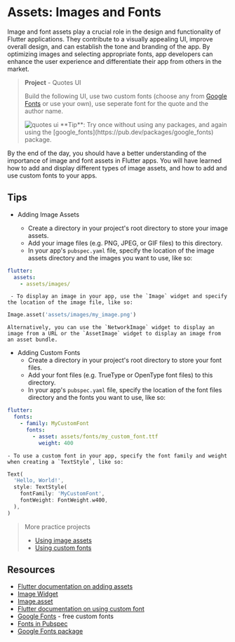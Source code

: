 # Assets: Images and Fonts

Image and font assets play a crucial role in the design and functionality of Flutter applications. They contribute to a visually appealing UI, improve overall design, and can establish the tone and branding of the app. By optimizing images and selecting appropriate fonts, app developers can enhance the user experience and differentiate their app from others in the market.

> **Project** - Quotes UI
>
> Build the following UI, use two custom fonts (choose any from [Google Fonts](https://fonts.google.com) or use your own), use seperate font for the quote and the author name.
> 
> <img src="https://github.com/lohanidamodar/flutter_ui_challenges/raw/master/screenshots/quotes1.png" alt="quotes ui" />
> **Tip**: Try once without using any packages, and again using the [google_fonts](https://pub.dev/packages/google_fonts) package.

By the end of the day, you should have a better understanding of the importance of image and font assets in Flutter apps. You will have learned how to add and display different types of image assets, and how to add and use custom fonts to your apps.

## Tips

- Adding Image Assets

  - Create a directory in your project's root directory to store your image assets.
  - Add your image files (e.g. PNG, JPEG, or GIF files) to this directory.
  - In your app's `pubspec.yaml` file, specify the location of the image assets directory and the images you want to use, like so:

```yaml
flutter:
  assets:
    - assets/images/
```

     - To display an image in your app, use the `Image` widget and specify the location of the image file, like so:

```dart
Image.asset('assets/images/my_image.png')
```

    Alternatively, you can use the `NetworkImage` widget to display an image from a URL or the `AssetImage` widget to display an image from an asset bundle.

- Adding Custom Fonts
    - Create a directory in your project's root directory to store your font files.
    - Add your font files (e.g. TrueType or OpenType font files) to this directory.
    - In your app's `pubspec.yaml` file, specify the location of the font files directory and the fonts you want to use, like so:

```yaml
flutter:
  fonts:
    - family: MyCustomFont
      fonts:
        - asset: assets/fonts/my_custom_font.ttf
          weight: 400
```

    - To use a custom font in your app, specify the font family and weight when creating a `TextStyle`, like so:

```dart
Text(
  'Hello, World!',
  style: TextStyle(
    fontFamily: 'MyCustomFont',
    fontWeight: FontWeight.w400,
  ),
)
```

> More practice projects
>
> - [Using image assets](https://masterflutter.appwriters.dev/ch08-assets/ls01-images)
> - [Using custom fonts](https://masterflutter.appwriters.dev/ch08-assets/ls02-fonts)
> 

## Resources

- [Flutter documentation on adding assets](https://flutter.dev/docs/development/ui/assets-and-images)
- [Image Widget](https://api.flutter.dev/flutter/widgets/Image-class.html)
- [Image.asset](https://api.flutter.dev/flutter/widgets/Image/Image.asset.html)
- [Flutter documentation on using custom font](https://docs.flutter.dev/cookbook/design/fonts)
- [Google Fonts](https://fonts.google.com/) - free custom fonts
- [Fonts in Pubspec](https://docs.flutter.dev/cookbook/design/fonts#2-declare-the-font-in-the-pubspec)
- [Google Fonts package](https://pub.dev/packages/google_fonts)
